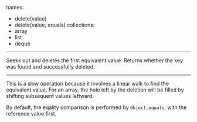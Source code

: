 names:
-   delete(value)
-   delete(value, equals)
collections:
-   array
-   list
-   deque
---

Seeks out and deletes the first equivalent value.
Returns whether the key was found and successfully deleted.

---

This is a slow operation because it involves a linear walk to find the
equivalent value.
For an array, the hole left by the deletion will be filled by shifting
subsequent values leftward.

By default, the eqality comparison is performed by `Object.equals`, with the
reference value first.

